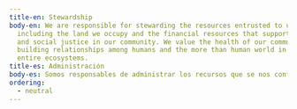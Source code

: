 ```yaml
---
title-en: Stewardship
body-en: We are responsible for stewarding the resources entrusted to us,
  including the land we occupy and the financial resources that support equity
  and social justice in our community. We value the health of our community and
  building relationships among humans and the more than human world in our
  entire ecosystems.
title-es: Administración
body-es: Somos responsables de administrar los recursos que se nos confían, incluida la tierra que ocupamos y los recursos financieros que respaldan la equidad y la justicia social en nuestra comunidad. Valoramos la salud de nuestra comunidad y construimos relaciones entre los humanos y el mundo más que humano en todos nuestros ecosistemas.
ordering:
  - neutral
---
```

